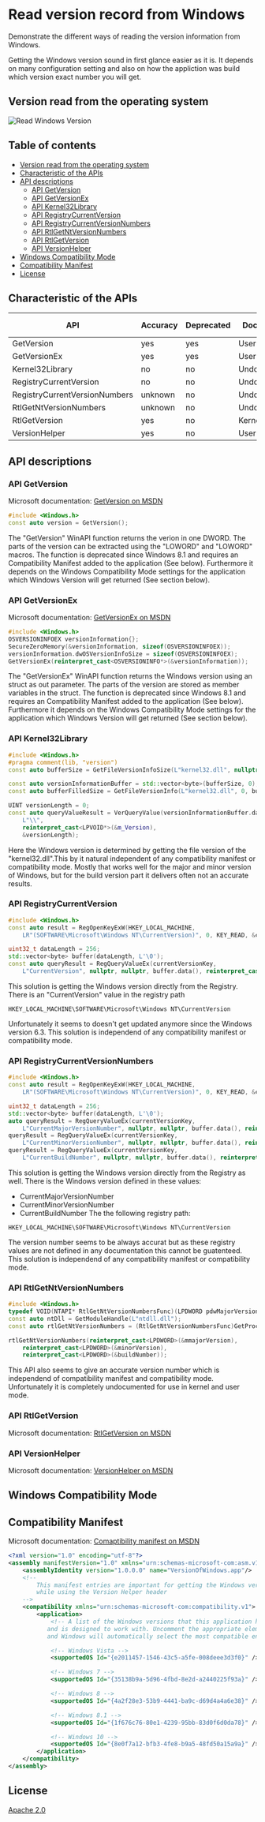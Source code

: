 # Read version record from Windows

Demonstrate the different ways of reading the version information from Windows. <br/>

Getting the Windows version sound in first glance easier as it is. It depends on many configuration setting and also on how the appliction was build
which version exact number you will get.

<a name="VersionRead"></a>
## Version read from the operating system

![Read Windows Version](https://github.com/Therena/VersionOfWindows/blob/master/Images/ReadWindowsVersion.png?raw=true)

## Table of contents

- [Version read from the operating system](#VersionRead)
- [Characteristic of the APIs](#Characteristic)
- [API descriptions](#APIDescriptions)
	- [API GetVersion](#APIGetVersion)
	- [API GetVersionEx](#APIGetVersionEx)
	- [API Kernel32Library](#APIKernel32Library)
	- [API RegistryCurrentVersion](#APIRegistryCurrentVersion)	
	- [API RegistryCurrentVersionNumbers](#APIRegistryCurrentVersionNumbers)
	- [API RtlGetNtVersionNumbers](#APIRtlGetNtVersionNumbers)
	- [API RtlGetVersion](#APIRtlGetVersion)
	- [API VersionHelper](#APIVersionHelper)
- [Windows Compatibility Mode](#WindowsCompatibilityMode)
- [Compatibility Manifest](#CompatibilityManifest)
- [License](#License)

<a name="Characteristic"></a>
## Characteristic of the APIs

| API                           | Accuracy  | Deprecated | Documented   | Compatibility Mode | Compatibility Manifest |
|-------------------------------|-----------|------------|--------------|--------------------|------------------------|
| GetVersion                    | yes       | yes        | User Mode    | dependent          | yes                    |
| GetVersionEx                  | yes       | yes        | User Mode    | dependent          | yes                    |
| Kernel32Library               | no        | no         | Undocumented | independent        | no                     |
| RegistryCurrentVersion        | no        | no         | Undocumented | independent        | no                     |
| RegistryCurrentVersionNumbers | unknown   | no         | Undocumented | independent        | no                     |
| RtlGetNtVersionNumbers        | unknown   | no         | Undocumented | independent        | no                     |
| RtlGetVersion                 | yes       | no         | Kernel Mode  | dependent          | no                     |
| VersionHelper                 | yes       | no         | User Mode    | independent        | yes                    |

<a name="APIDescriptions"></a>
## API descriptions

<a name="APIGetVersion"></a>
### API GetVersion

Microsoft documentation: [GetVersion on MSDN](https://learn.microsoft.com/en-us/windows/win32/api/sysinfoapi/nf-sysinfoapi-getversion)

```cpp
#include <Windows.h>
const auto version = GetVersion();
```

The "GetVersion" WinAPI function returns the verion in one DWORD. The parts of the version can be extracted using the "LOWORD" and "LOWORD" macros.
The function is deprecated since Windows 8.1 and requires an Compatibility Manifest added to the application (See below). Furthermore it depends
on the Windows Compatibility Mode settings for the application which Windows Version will get returned (See section below).

<a name="APIGetVersionEx"></a>
### API GetVersionEx

Microsoft documentation: [GetVersionEx on MSDN](https://learn.microsoft.com/en-us/windows/win32/api/sysinfoapi/nf-sysinfoapi-getversionexw)

```cpp
#include <Windows.h>
OSVERSIONINFOEX versionInformation{};
SecureZeroMemory(&versionInformation, sizeof(OSVERSIONINFOEX));
versionInformation.dwOSVersionInfoSize = sizeof(OSVERSIONINFOEX);
GetVersionEx(reinterpret_cast<OSVERSIONINFO*>(&versionInformation));
```

The "GetVersionEx" WinAPI function returns the Windows version using an struct as out parameter. The parts of the version are stored as member variables in the struct.
The function is deprecated since Windows 8.1 and requires an Compatibility Manifest added to the application (See below). Furthermore it depends
on the Windows Compatibility Mode settings for the application which Windows Version will get returned (See section below).

<a name="APIKernel32Library"></a>
### API Kernel32Library

```cpp
#include <Windows.h>
#pragma comment(lib, "version")
const auto bufferSize = GetFileVersionInfoSize(L"kernel32.dll", nullptr);

const auto versionInformationBuffer = std::vector<byte>(bufferSize, 0);
const auto bufferFilledSize = GetFileVersionInfo(L"kernel32.dll", 0, bufferSize, versionInformationBuffer.data());

UINT versionLength = 0;
const auto queryValueResult = VerQueryValue(versionInformationBuffer.data(), 
    L"\\", 
    reinterpret_cast<LPVOID*>(&m_Version), 
    &versionLength);
```
Here the Windows version is determined by getting the file version of the "kernel32.dll".This by it natural independent of any compatibility manifest or compatibility mode.
Mostly that works well for the major and minor version of Windows, but for the build version part it delivers often not an accurate results.

<a name="APIRegistryCurrentVersion"></a>
### API RegistryCurrentVersion

```cpp
#include <Windows.h>
const auto result = RegOpenKeyExW(HKEY_LOCAL_MACHINE,
    LR"(SOFTWARE\Microsoft\Windows NT\CurrentVersion)", 0, KEY_READ, &currentVersionKey);

uint32_t dataLength = 256;
std::vector<byte> buffer(dataLength, L'\0');
const auto queryResult = RegQueryValueEx(currentVersionKey,
    L"CurrentVersion", nullptr, nullptr, buffer.data(), reinterpret_cast<LPDWORD>(&dataLength));
```

This solution is getting the Windows version directly from the Registry. There is an "CurrentVersion" value in the registry path
```
HKEY_LOCAL_MACHINE\SOFTWARE\Microsoft\Windows NT\CurrentVersion
```
Unfortunately it seems to doesn't get updated anymore since the Windows version 6.3.
This solution is independend of any compatibility manifest or compatibility mode.

<a name="APIRegistryCurrentVersionNumbers"></a>
### API RegistryCurrentVersionNumbers

```cpp
#include <Windows.h>
const auto result = RegOpenKeyExW(HKEY_LOCAL_MACHINE,
    LR"(SOFTWARE\Microsoft\Windows NT\CurrentVersion)", 0, KEY_READ, &currentVersionKey);

uint32_t dataLength = 256;
std::vector<byte> buffer(dataLength, L'\0');
auto queryResult = RegQueryValueEx(currentVersionKey,
    L"CurrentMajorVersionNumber", nullptr, nullptr, buffer.data(), reinterpret_cast<LPDWORD>(&dataLength));
queryResult = RegQueryValueEx(currentVersionKey,
    L"CurrentMinorVersionNumber", nullptr, nullptr, buffer.data(), reinterpret_cast<LPDWORD>(&dataLength));
queryResult = RegQueryValueEx(currentVersionKey,
    L"CurrentBuildNumber", nullptr, nullptr, buffer.data(), reinterpret_cast<LPDWORD>(&dataLength));
```

This solution is getting the Windows version directly from the Registry as well. There is the Windows version defined in these values:
- CurrentMajorVersionNumber
- CurrentMinorVersionNumber
- CurrentBuildNumber
The the following registry path:
```
HKEY_LOCAL_MACHINE\SOFTWARE\Microsoft\Windows NT\CurrentVersion
```
The version number seems to be always accurat but as these registry values are not defined in any documentation this cannot be guatenteed.
This solution is independend of any compatibility manifest or compatibility mode.

<a name="APIRtlGetNtVersionNumbers"></a>
### API RtlGetNtVersionNumbers

```cpp
#include <Windows.h>
typedef VOID(NTAPI* RtlGetNtVersionNumbersFunc)(LPDWORD pdwMajorVersion, LPDWORD pdwMinorVersion, LPDWORD pdwBuildNumber);
const auto ntDll = GetModuleHandle(L"ntdll.dll");
const auto rtlGetNtVersionNumbers = (RtlGetNtVersionNumbersFunc)GetProcAddress(m_NtDll, "RtlGetNtVersionNumbers");

rtlGetNtVersionNumbers(reinterpret_cast<LPDWORD>(&mmajorVersion), 
    reinterpret_cast<LPDWORD>(&minorVersion), 
    reinterpret_cast<LPDWORD>(&buildNumber));
```

This API also seems to give an accurate version number which is independend of compatibility manifest and compatibility mode.
Unfortunately it is completely undocumented for use in kernel and user mode.

<a name="APIRtlGetVersion"></a>
### API RtlGetVersion

Microsoft documentation: [RtlGetVersion on MSDN](https://learn.microsoft.com/en-us/windows-hardware/drivers/ddi/wdm/nf-wdm-rtlgetversion)

<a name="APIVersionHelper"></a>
### API VersionHelper

Microsoft documentation: [VersionHelper on MSDN](https://learn.microsoft.com/en-us/windows/win32/sysinfo/version-helper-apis)

<a name="WindowsCompatibilityMode"></a>
## Windows Compatibility Mode

<a name="CompatibilityManifest"></a>
## Compatibility Manifest

Microsoft documentation: [Comaptibility manifest on MSDN](https://learn.microsoft.com/en-us/windows/win32/sysinfo/targeting-your-application-at-windows-8-1)

```xml
<?xml version="1.0" encoding="utf-8"?>
<assembly manifestVersion="1.0" xmlns="urn:schemas-microsoft-com:asm.v1">
    <assemblyIdentity version="1.0.0.0" name="VersionOfWindows.app"/>
    <!-- 
        This manifest entries are important for getting the Windows version correctly
        while using the Version Helper header
    -->
    <compatibility xmlns="urn:schemas-microsoft-com:compatibility.v1">
        <application>
            <!-- A list of the Windows versions that this application has been tested on
           and is designed to work with. Uncomment the appropriate elements
           and Windows will automatically select the most compatible environment. -->

            <!-- Windows Vista -->
            <supportedOS Id="{e2011457-1546-43c5-a5fe-008deee3d3f0}" />

            <!-- Windows 7 -->
            <supportedOS Id="{35138b9a-5d96-4fbd-8e2d-a2440225f93a}" />

            <!-- Windows 8 -->
            <supportedOS Id="{4a2f28e3-53b9-4441-ba9c-d69d4a4a6e38}" />

            <!-- Windows 8.1 -->
            <supportedOS Id="{1f676c76-80e1-4239-95bb-83d0f6d0da78}" />

            <!-- Windows 10 -->
            <supportedOS Id="{8e0f7a12-bfb3-4fe8-b9a5-48fd50a15a9a}" />
        </application>
    </compatibility>
</assembly>
```

<a name="License"></a>
## License

[Apache 2.0](https://github.com/Therena/VersionOfWindows/blob/master/LICENSE)
